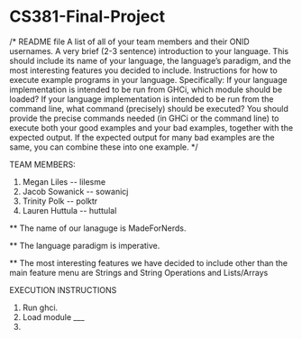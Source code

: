 # CS381-Final-Project

/* README file
A list of all of your team members and their ONID usernames.
A very brief (2-3 sentence) introduction to your language. This should include its name of your language, the language’s paradigm, and the most interesting features you decided to include.
Instructions for how to execute example programs in your language. Specifically:
If your language implementation is intended to be run from GHCi, which module should be loaded?
If your language implementation is intended to be run from the command line, what command (precisely) should be executed?
You should provide the precise commands needed (in GHCi or the command line) to execute both your good examples and your bad examples, together with the expected output. If the expected output for many bad examples are the same, you can combine these into one example. */

TEAM MEMBERS:  
1. Megan Liles -- lilesme
2. Jacob Sowanick -- sowanicj
3. Trinity Polk -- polktr
4. Lauren Huttula -- huttulal

** The name of our lanaguge is MadeForNerds. 

** The language paradigm is imperative. 

** The most interesting features we have decided to include other than the main feature menu are Strings and String Operations and Lists/Arrays

EXECUTION INSTRUCTIONS 
1. Run ghci.
2. Load module ___
3.
